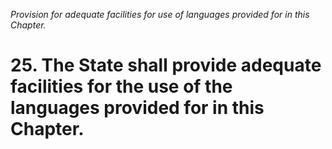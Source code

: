 *Provision for adequate facilities for use of languages provided for in this Chapter.*

# 25. The State shall provide adequate facilities for the use of the languages provided for in this Chapter.
